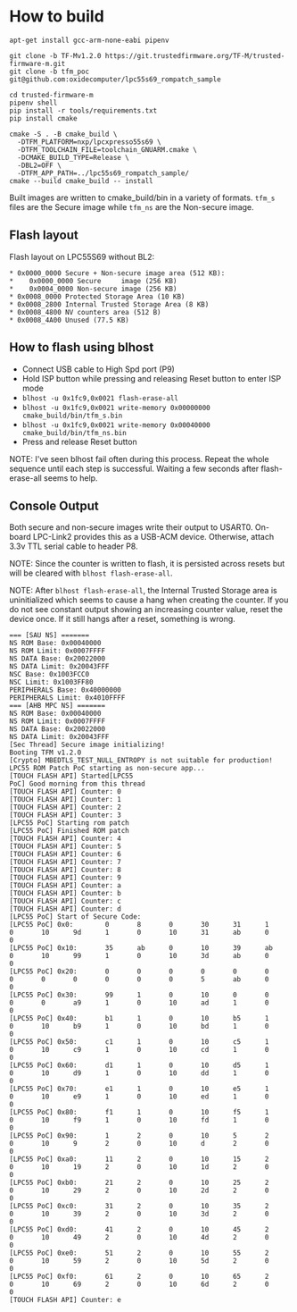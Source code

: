 # How to build

```shell
apt-get install gcc-arm-none-eabi pipenv

git clone -b TF-Mv1.2.0 https://git.trustedfirmware.org/TF-M/trusted-firmware-m.git
git clone -b tfm_poc git@github.com:oxidecomputer/lpc55s69_rompatch_sample

cd trusted-firmware-m
pipenv shell
pip install -r tools/requirements.txt
pip install cmake

cmake -S . -B cmake_build \
  -DTFM_PLATFORM=nxp/lpcxpresso55s69 \
  -DTFM_TOOLCHAIN_FILE=toolchain_GNUARM.cmake \
  -DCMAKE_BUILD_TYPE=Release \
  -DBL2=OFF \
  -DTFM_APP_PATH=../lpc55s69_rompatch_sample/
cmake --build cmake_build -- install
```

Built images are written to cmake_build/bin in a variety of formats.  `tfm_s` files are the Secure image while `tfm_ns` are the Non-secure image.

## Flash layout

Flash layout on LPC55S69 without BL2:

```text
* 0x0000_0000 Secure + Non-secure image area (512 KB):
*    0x0000_0000 Secure     image (256 KB)
*    0x0004_0000 Non-secure image (256 KB)
* 0x0008_0000 Protected Storage Area (10 KB)
* 0x0008_2800 Internal Trusted Storage Area (8 KB)
* 0x0008_4800 NV counters area (512 B)
* 0x0008_4A00 Unused (77.5 KB)
```

## How to flash using blhost

* Connect USB cable to High Spd port (P9)
* Hold ISP button while pressing and releasing Reset button to enter ISP mode
* `blhost -u 0x1fc9,0x0021 flash-erase-all`
* `blhost -u 0x1fc9,0x0021 write-memory 0x00000000 cmake_build/bin/tfm_s.bin`
* `blhost -u 0x1fc9,0x0021 write-memory 0x00040000 cmake_build/bin/tfm_ns.bin`
* Press and release Reset button

NOTE: I've seen blhost fail often during this process.  Repeat the whole sequence until each step is successful.  Waiting a few seconds after flash-erase-all seems to help.

## Console Output

Both secure and non-secure images write their output to USART0.  On-board LPC-Link2 provides this as a USB-ACM device.  Otherwise, attach 3.3v TTL serial cable to header P8.

NOTE: Since the counter is written to flash, it is persisted across resets but will be cleared with `blhost flash-erase-all`.

NOTE: After `blhost flash-erase-all`, the Internal Trusted Storage area is uninitialized which seems to cause a hang when creating the counter.  If you do not see constant output showing an increasing counter value, reset the device once.  If it still hangs after a reset, something is wrong.

```text
=== [SAU NS] =======
NS ROM Base: 0x00040000
NS ROM Limit: 0x0007FFFF
NS DATA Base: 0x20022000
NS DATA Limit: 0x20043FFF
NSC Base: 0x1003FCC0
NSC Limit: 0x1003FF80
PERIPHERALS Base: 0x40000000
PERIPHERALS Limit: 0x4010FFFF
=== [AHB MPC NS] =======
NS ROM Base: 0x00040000
NS ROM Limit: 0x0007FFFF
NS DATA Base: 0x20022000
NS DATA Limit: 0x20043FFF
[Sec Thread] Secure image initializing!
Booting TFM v1.2.0
[Crypto] MBEDTLS_TEST_NULL_ENTROPY is not suitable for production!
LPC55 ROM Patch PoC starting as non-secure app...
[TOUCH FLASH API] Started[LPC55
PoC] Good morning from this thread
[TOUCH FLASH API] Counter: 0
[TOUCH FLASH API] Counter: 1
[TOUCH FLASH API] Counter: 2
[TOUCH FLASH API] Counter: 3
[LPC55 PoC] Starting rom patch
[LPC55 PoC] Finished ROM patch
[TOUCH FLASH API] Counter: 4
[TOUCH FLASH API] Counter: 5
[TOUCH FLASH API] Counter: 6
[TOUCH FLASH API] Counter: 7
[TOUCH FLASH API] Counter: 8
[TOUCH FLASH API] Counter: 9
[TOUCH FLASH API] Counter: a
[TOUCH FLASH API] Counter: b
[TOUCH FLASH API] Counter: c
[TOUCH FLASH API] Counter: d
[LPC55 PoC] Start of Secure Code:
[LPC55 PoC] 0x0:        0       8       0       30      31      1       0       10      9d      1       0       10      31      ab      0     0
[LPC55 PoC] 0x10:       35      ab      0       10      39      ab      0       10      99      1       0       10      3d      ab      0     0
[LPC55 PoC] 0x20:       0       0       0       0       0       0       0       0       0       0       0       0       5       ab      0     0
[LPC55 PoC] 0x30:       99      1       0       10      0       0       0       0       a9      1       0       10      ad      1       0     0
[LPC55 PoC] 0x40:       b1      1       0       10      b5      1       0       10      b9      1       0       10      bd      1       0     0
[LPC55 PoC] 0x50:       c1      1       0       10      c5      1       0       10      c9      1       0       10      cd      1       0     0
[LPC55 PoC] 0x60:       d1      1       0       10      d5      1       0       10      d9      1       0       10      dd      1       0     0
[LPC55 PoC] 0x70:       e1      1       0       10      e5      1       0       10      e9      1       0       10      ed      1       0     0
[LPC55 PoC] 0x80:       f1      1       0       10      f5      1       0       10      f9      1       0       10      fd      1       0     0
[LPC55 PoC] 0x90:       1       2       0       10      5       2       0       10      9       2       0       10      d       2       0     0
[LPC55 PoC] 0xa0:       11      2       0       10      15      2       0       10      19      2       0       10      1d      2       0     0
[LPC55 PoC] 0xb0:       21      2       0       10      25      2       0       10      29      2       0       10      2d      2       0     0
[LPC55 PoC] 0xc0:       31      2       0       10      35      2       0       10      39      2       0       10      3d      2       0     0
[LPC55 PoC] 0xd0:       41      2       0       10      45      2       0       10      49      2       0       10      4d      2       0     0
[LPC55 PoC] 0xe0:       51      2       0       10      55      2       0       10      59      2       0       10      5d      2       0     0
[LPC55 PoC] 0xf0:       61      2       0       10      65      2       0       10      69      2       0       10      6d      2       0     0
[TOUCH FLASH API] Counter: e
```